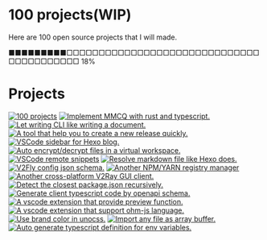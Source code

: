 # 100 projects(WIP)

Here are 100 open source projects that I will made.

■■■■■■■■■□□□□□□□□□□□□□□□□□□□□□□□□□□□□□□□□□□□□□□□□□ 18%

# Projects

[![100 projects](https://github-readme-stats.vercel.app/api/pin/?username=0x-jerry&repo=100)](https://github.com/0x-jerry/100)
[![Implement MMCQ with rust and typescript.](https://github-readme-stats.vercel.app/api/pin/?username=0x-jerry&repo=mmcq.js)](https://github.com/0x-jerry/mmcq.js)
[![Let writing CLI like writing a document.](https://github-readme-stats.vercel.app/api/pin/?username=0x-jerry&repo=silver)](https://github.com/0x-jerry/silver)
[![A tool that help you to create a new release quickly.](https://github-readme-stats.vercel.app/api/pin/?username=0x-jerry&repo=x-release)](https://github.com/0x-jerry/x-release)
[![VSCode sidebar for Hexo blog.](https://github-readme-stats.vercel.app/api/pin/?username=0x-jerry&repo=vscode-hexo-utils)](https://github.com/0x-jerry/vscode-hexo-utils)
[![Auto encrypt/decrypt files in a virtual workspace.](https://github-readme-stats.vercel.app/api/pin/?username=0x-jerry&repo=vscode-private-notes)](https://github.com/0x-jerry/vscode-private-notes)
[![VSCode remote snippets](https://github-readme-stats.vercel.app/api/pin/?username=0x-jerry&repo=vscode-remote-snippets)](https://github.com/0x-jerry/vscode-remote-snippets)
[![Resolve markdown file like Hexo does.](https://github-readme-stats.vercel.app/api/pin/?username=0x-jerry&repo=vite-plugin-blog)](https://github.com/0x-jerry/vite-plugin-blog)
[![V2Fly config json schema.](https://github-readme-stats.vercel.app/api/pin/?username=0x-jerry&repo=v2fly-schema)](https://github.com/0x-jerry/v2fly-schema)
[![Another NPM/YARN registry manager](https://github-readme-stats.vercel.app/api/pin/?username=0x-jerry&repo=onrm)](https://github.com/0x-jerry/onrm)
[![Another cross-platform V2Ray GUI client.](https://github-readme-stats.vercel.app/api/pin/?username=0x-jerry&repo=e2fly)](https://github.com/0x-jerry/e2fly)
[![Detect the closest `package.json` recursively.](https://github-readme-stats.vercel.app/api/pin/?username=0x-jerry&repo=load-pkg)](https://github.com/0x-jerry/load-pkg)
[![Generate client typescript code by openapi schema.](https://github-readme-stats.vercel.app/api/pin/?username=0x-jerry&repo=openapi-ts)](https://github.com/0x-jerry/openapi-ts)
[![A vscode extension that provide preview function.](https://github-readme-stats.vercel.app/api/pin/?username=0x-jerry&repo=vscode-vitepress)](https://github.com/0x-jerry/vscode-vitepress)
[![A vscode extension that support ohm-js language.](https://github-readme-stats.vercel.app/api/pin/?username=0x-jerry&repo=vscode-ohm)](https://github.com/0x-jerry/vscode-ohm)
[![Use brand color in unocss.](https://github-readme-stats.vercel.app/api/pin/?username=0x-jerry&repo=unocss-preset-brand)](https://github.com/0x-jerry/unocss-preset-brand)
[![Import any file as array buffer.](https://github-readme-stats.vercel.app/api/pin/?username=0x-jerry&repo=unplugin-import-bin)](https://github.com/0x-jerry/unplugin-import-bin)
[![Auto generate typescript definition for env variables.](https://github-readme-stats.vercel.app/api/pin/?username=0x-jerry&repo=unplugin-env)](https://github.com/0x-jerry/unplugin-env)

